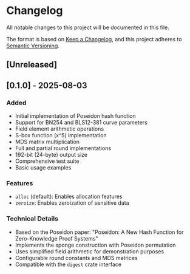 # Changelog

All notable changes to this project will be documented in this file.

The format is based on [Keep a Changelog](https://keepachangelog.com/en/1.0.0/),
and this project adheres to [Semantic Versioning](https://semver.org/spec/v2.0.0.html).

## [Unreleased]

## [0.1.0] - 2025-08-03

### Added
- Initial implementation of Poseidon hash function
- Support for BN254 and BLS12-381 curve parameters
- Field element arithmetic operations
- S-box function (x^5) implementation
- MDS matrix multiplication
- Full and partial round implementations
- 192-bit (24-byte) output size
- Comprehensive test suite
- Basic usage examples

### Features
- `alloc` (default): Enables allocation features
- `zeroize`: Enables zeroization of sensitive data

### Technical Details
- Based on the Poseidon paper: "Poseidon: A New Hash Function for Zero-Knowledge Proof Systems"
- Implements the sponge construction with Poseidon permutation
- Uses simplified field arithmetic for demonstration purposes
- Configurable round constants and MDS matrices
- Compatible with the `digest` crate interface 